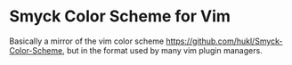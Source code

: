 # Smyck Color Scheme for Vim

Basically a mirror of the vim color scheme
https://github.com/hukl/Smyck-Color-Scheme, but in the format used by many vim
plugin managers.
